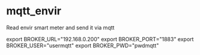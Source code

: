 # mqtt_envir
Read envir smart meter and send it via mqtt

export BROKER_URL="192.168.0.200"
export BROKER_PORT="1883"
export BROKER_USER="usermqtt"
export BROKER_PWD="pwdmqtt"

